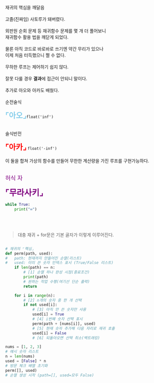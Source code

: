 재귀의 핵심을 깨달음<br><br>
고졸(진짜임) 사토루가 돼버렸다.<br><br>
외판원 순회 문제 등 재귀함수 문제를 몇 개 더 풀어보니<br>
재귀함수 활용 법을 깨닫게 되었다.<br><br>
물론 아직 코드로 바로바로 쓰기엔 약간 무리가 있으나<br>
이제 처음 터득했으니 쩔 수 없다.<br><br>
무하한 루프는 제어하기 쉽지 않다.<br><br>
잘못 다룰 경우 **결과**에 접근이 안되니 말이다.<br><br>
추가로 아오와 아카도 배웠다.<br><br>
순전술식

 <span style="font-size:24px; color:skyblue">**⌜아오⌟**</span>`float('inf')`<br><br>


술식반전

<span style="font-size:24px; color:red">**⌜아카⌟**</span> `float('-inf')`<br><br>
이 둘을 합쳐 가상의 함수를 만들어 무한한 계산량을 가진 루프를 구현가능하다.<br><br>

<span style="font-size:18px; color:purple">허식 자 

 <span style="font-size:26px; color:purple">**⌜무라사키⌟**
</span>
</span>

```py
while True:
    print("∞")
```
<br><br>
> 대충 재귀 + for문은 기본 골자가 이렇게 이루어진다.

```py

# 재귀의 ⌜핵심⌟
def perm(path, used):
#   path: 현재까지 만들어진 순열(리스트)
#   used: 이미 쓴 숫자 인덱스 표시 (True/False 리스트)
    if len(path) == n:                    
        # [1] 순열 하나 완성 시점(종료조건)
        print(path)                       
        # 원하는 작업 수행(여기선 단순 출력)
        return

    for i in range(n):                    
        # [2] n개의 숫자 중 한 개 선택
        if not used[i]:                   
            # [3] 아직 안 쓴 숫자만 사용
            used[i] = True                
            # [4] i번째 숫자 선택 표시
            perm(path + [nums[i]], used)  
            # [5] 현재 숫자 추가해 다음 자리로 재귀 호출
            used[i] = False               
            # [6] 되돌아오면 선택 취소(백트래킹)

nums = [1, 2, 3]     
# 예시 숫자 리스트
n = len(nums)
used = [False] * n   
# 방문 체크 배열 초기화
perm([], used)       
# 순열 생성 시작 (path=[], used=모두 False)
```


<br><br><br>
<script src="https://utteranc.es/client.js"
        repo="anjun206/anjun206.github.io"
        issue-term="pathname"
        label="💬 utterances"
        theme="github-light"
        crossorigin="anonymous"
        async>
</script>

